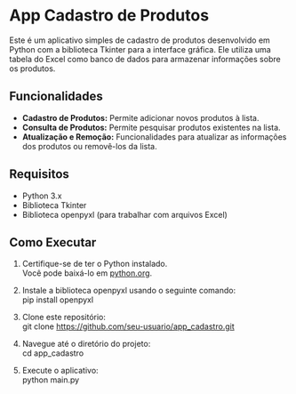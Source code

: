 # App Cadastro de Produtos

Este é um aplicativo simples de cadastro de produtos desenvolvido em Python com a biblioteca Tkinter para a interface gráfica. Ele utiliza uma tabela do Excel como banco de dados para armazenar informações sobre os produtos.

## Funcionalidades

- **Cadastro de Produtos:** Permite adicionar novos produtos à lista.
- **Consulta de Produtos:** Permite pesquisar produtos existentes na lista.
- **Atualização e Remoção:** Funcionalidades para atualizar as informações dos produtos ou removê-los da lista.

## Requisitos

- Python 3.x
- Biblioteca Tkinter
- Biblioteca openpyxl (para trabalhar com arquivos Excel)

## Como Executar

1. Certifique-se de ter o Python instalado.<br>
Você pode baixá-lo em [python.org](https://www.python.org/).

2. Instale a biblioteca openpyxl usando o seguinte comando:<br>
pip install openpyxl

3. Clone este repositório:<br>
git clone https://github.com/seu-usuario/app_cadastro.git

4. Navegue até o diretório do projeto:<br>
cd app_cadastro

5. Execute o aplicativo:<br>
python main.py
